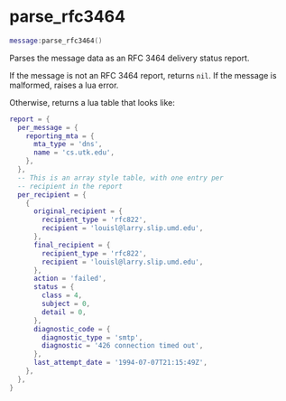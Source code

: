 # parse_rfc3464

```lua
message:parse_rfc3464()
```

Parses the message data as an RFC 3464 delivery status report.

If the message is not an RFC 3464 report, returns `nil`.
If the message is malformed, raises a lua error.

Otherwise, returns a lua table that looks like:

```lua
report = {
  per_message = {
    reporting_mta = {
      mta_type = 'dns',
      name = 'cs.utk.edu',
    },
  },
  -- This is an array style table, with one entry per
  -- recipient in the report
  per_recipient = {
    {
      original_recipient = {
        recipient_type = 'rfc822',
        recipient = 'louisl@larry.slip.umd.edu',
      },
      final_recipient = {
        recipient_type = 'rfc822',
        recipient = 'louisl@larry.slip.umd.edu',
      },
      action = 'failed',
      status = {
        class = 4,
        subject = 0,
        detail = 0,
      },
      diagnostic_code = {
        diagnostic_type = 'smtp',
        diagnostic = '426 connection timed out',
      },
      last_attempt_date = '1994-07-07T21:15:49Z',
    },
  },
}
```
